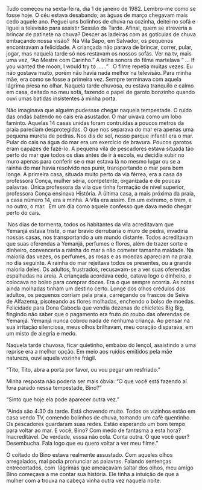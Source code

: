 
Tudo começou na sexta-feira, dia 1 de janeiro de 1982. Lembro-me como se fosse hoje. O céu estava desabando; as águas de março chegavam mais cedo aquele ano. Peguei uns bolinhos de chuva na cozinha, deitei no sofá e liguei a televisão para assistir Sessão da Tarde. Afinal, quem se atreveria a brincar de patinete na chuva? Descer as ladeiras com as gotículas de chuva embaçando nossa visão?  Na Vila Sapo, em Salvador, os pequenos encontravam a felicidade. A criançada não parava de brincar, correr, pular, jogar, mas naquela tarde só nos restavam os nossos sofás. Ver na tv, mais uma vez, “Ao Mestre com Carinho.” A trilha sonora do filme martelava “ … If you wanted the moon, I would try to ......”   O filme repetia muitas vezes. Eu não gostava muito, porém não havia nada melhor na televisão. Para minha mãe, era como se fosse a primeira vez. Sempre terminava com aquela lágrima presa no olhar. Naquela tarde chuvosa, eu estava tranquilo e calmo em casa, deitado no meu sofá, fazendo o papel de garoto bonzinho quando ouvi umas batidas insistentes à minha porta. 


Não imaginava que alguém pudessse chegar naquela tempestade. O ruído das ondas batendo no cais era asustador. O mar uivava como um lobo faminto. Aquelas 14 casas unidas foram contruidas a poucos metros da praia pareciam desprotegidas. O que nos separava do mar era apenas uma pequena mureta de pedras. Nos dis de sol, nosso parque infantil era o mar. Pular do cais na água do mar era um exercício de bravura. Poucos garotos eram capazes de fazê-lo. A pequena vila de pescadores estava situada tão perto do mar que todos os dias antes de ir à escola, eu decidia subir no muro apenas para conferir se o mar estava lá no mesmo lugar ou se a rainha do mar havia resolvido nos punir, transportando o mar para bem longe. A primeira casa, situada muito perto da via férrea, era a casa da professora Conça, mulher séria, competente, organizada e de poucas palavras. Única professora da vila que tinha formação de nível superior, professora Conça ensinava História. A última casa, a mais próxima da praia, a casa número 14, era a minha. A Vila era assim. Em um extremo, o trem, e no outro, o mar.  Em um dia como aquele confesso que dava medo chegar perto do cais. 

 Nos dias de tormenta, todos os habitantes da vila acreditavam que Yemanjá estava triste, o mar bravio derrubaria o muro de pedra, invadiria nossas casas, nos transportando a um mundo distante. Todos acreditavam que suas oferendas a Yemanjá, perfumes e flores, além de trazer sorte e dinheiro, convenceria a rainha do mar a não cometer tamanha maldade. Na maioria das vezes, os perfumes, as rosas e as moedas apareciam na praia no dia seguinte. A rainha do mar rejeitava todos os presentes, ou a grande maioria deles. Os adultos, frustrados, recusavam-se a ver suas oferendas espalhadas na areia. A criançada acordava cedo, catava logo o dinheiro, e colocava no bolso para comprar doces. Era o que sempre ocorria. As notas ainda molhadas tinham um destino certo. Longe dos olhos crédulos dos adultos, os pequenos corriam pela praia, carregando os frascos de Seiva de Alfazema, pisoteando as flores molhadas, enchendo o bolso de moedas. Felicidade para Dona Cabocla que vendia dezenas de chicletes Big Big, fingindo não saber que o pagamento era fruto do roubo das oferendas de Yemanjá. Yemanjá nunca cobrou nada de nenhuma criança. Ao pensar na sua irritação silenciosa, meus olhos brilhavam, meu coração disparava, em um misto de alegria e medo. 
 
 
 
 Naquela tarde chuvosa, ficar quietinho, embaixo do lençol, assistindo a uma reprise era a melhor opção. Em meio aos ruídos emitidos pela mãe natureza, ouví aquela vozinha frágil.
 
 
“Tito, Tito, abra a porta por favor, ou vou pegar um resfriado.” 


Minha resposta não poderia ser mais óbvia: “O que você está fazendo aí fora parado nessa tempestade, Bino?”


“Sinto que hoje ela pode aparecer outra vez.” 


“Ainda são 4:30 da tarde. Está chovendo muito. Todos os vizinhos estão em casa vendo TV, comendo bolinhos de chuva, tomando um café quentinho. Os pescadores guardaram suas redes. Estão esperando um bom tempo para voltar ao mar. E você, Bino? Com medo de fantasma a esta hora? Inacreditável. De verdade, esssa não cola. Conta outra. O que você quer? Desembucha. Fala logo que eu quero voltar a ver meu filme.” 


O coitado do Bino estava realmente assustado. Com aqueles olhos arregalados, mal podia pronunciar as palavras. Falando sentenças entrecortados, com  lágrimas que ameaçavam saltar dos olhos, meu amigo Bino começava a me contar sua história. Ele tinha a intuição de que a mulher com a trouxa na cabeça vinha outra vez naquela noite.

